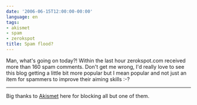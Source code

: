 ```yaml
---
date: '2006-06-15T12:00:00-00:00'
language: en
tags:
- akismet
- spam
- zerokspot
title: Spam flood?
---
```



Man, what's going on today?! Within the last hour zerokspot.com received more than 160 spam comments. Don't get me wrong, I'd really love to see this blog getting a little bit more popular but I mean popular and not just an item for spammers to improve their aiming skills :-?

-------------------------------



Big thanks to [Akismet](http://akismet.com) here for blocking all but one of them.